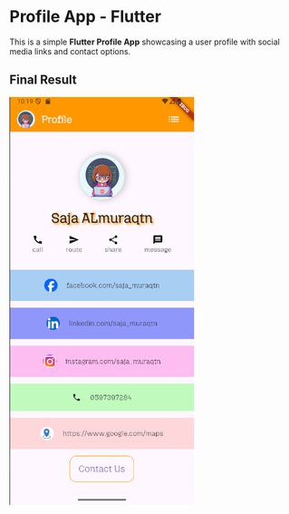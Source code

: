 # Profile App - Flutter

This is a simple **Flutter Profile App** showcasing a user profile with social media links and contact options. 
## Final Result
![Profile App Screenshot](assets/screenshoot.png)


